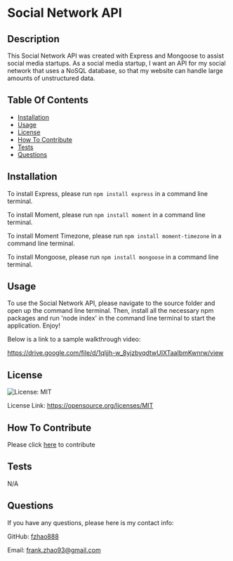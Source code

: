 # Social Network API

## Description

This Social Network API was created with Express and Mongoose to assist social media startups. As a social media startup, I want an API for my social network that uses a NoSQL database, so that my website can handle large amounts of unstructured data.

## Table Of Contents

- [Installation](#installation)
- [Usage](#usage)
- [License](#license)
- [How To Contribute](#how-to-contribute)
- [Tests](#tests)
- [Questions](#questions)

## Installation

To install Express, please run `npm install express` in a command line terminal.

To install Moment, please run `npm install moment` in a command line terminal.

To install Moment Timezone, please run `npm install moment-timezone` in a command line terminal.

To install Mongoose, please run `npm install mongoose` in a command line terminal.


## Usage

To use the Social Network API, please navigate to the source folder and open up the command line terminal. Then, install all the necessary npm packages and run 'node index' in the command line terminal to start the application. Enjoy!

Below is a link to a sample walkthrough video:

https://drive.google.com/file/d/1qljjh-w_8yjzbyqdtwUIXTaaIbmKwnrw/view

## License

![License: MIT](https://img.shields.io/badge/License-MIT-yellow.svg)

License Link: https://opensource.org/licenses/MIT

## How To Contribute

Please click [here](https://github.com/fzhao888/social-network-api) to contribute

## Tests

N/A

## Questions

If you have any questions, please here is my contact info:

GitHub: [fzhao888](https://github.com/fzhao888)

Email: frank.zhao93@gmail.com
